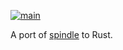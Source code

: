 [![main](https://github.com/flowerinthenight/spindle-rs/actions/workflows/main.yml/badge.svg)](https://github.com/flowerinthenight/spindle-rs/actions/workflows/main.yml)

A port of [spindle](https://github.com/flowerinthenight/spindle) to Rust.
